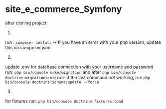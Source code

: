 # site_e_commerce_Symfony
after cloning project 

1.
run : `composer install` 
=> If you have an error with your php version, update this on composer.json 

2.
update .env for database connection with your username and password
run: `php bin/console make/migration` and after `php bin/console doctrine:migrations:migrate`
if the last command not working, run `php bin/console doctrine:schema:update --force`

3. 
for fixtures run: `php bin/console doctrine:fixtures:load`
